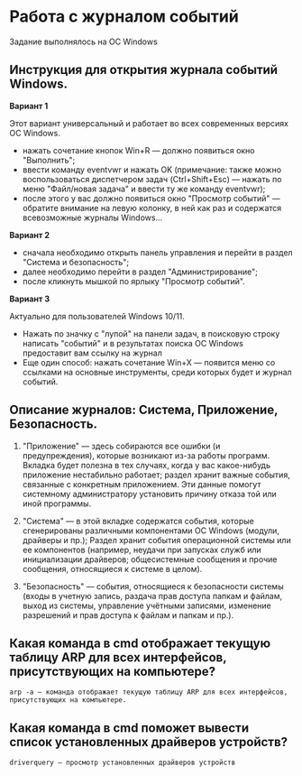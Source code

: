 # Работа с журналом событий
Задание выполнялось на ОС Windows
## Инструкция для открытия журнала событий Windows.

**Вариант 1**

Этот вариант универсальный и работает во всех современных версиях ОС Windows.
* нажать сочетание кнопок Win+R — должно появиться окно "Выполнить";
* ввести команду eventvwr и нажать OK (примечание: также можно воспользоваться диспетчером задач (Ctrl+Shift+Esc) — нажать по меню "Файл/новая задача" и ввести ту же команду eventvwr);
* после этого у вас должно появиться окно "Просмотр событий" — обратите внимание на левую колонку, в ней как раз и содержатся всевозможные журналы Windows...

**Вариант 2**

* сначала необходимо открыть панель управления и перейти в раздел "Система и безопасность";
* далее необходимо перейти в раздел "Администрирование";
* после кликнуть мышкой по ярлыку "Просмотр событий".

**Вариант 3**

Актуально для пользователей Windows 10/11.
* Нажать по значку с "лупой" на панели задач, в поисковую строку написать "событий" и в результатах поиска ОС Windows предоставит вам ссылку на журнал 
* Еще один способ: нажать сочетание Win+X — появится меню со ссылками на основные инструменты, среди которых будет и журнал событий.

## Oписание журналов: Система, Приложение, Безопасность. 

1. "Приложение" — здесь собираются все ошибки (и предупреждения), которые возникают из-за работы программ. Вкладка будет полезна в тех случаях, когда у вас какое-нибудь приложение нестабильно работает; раздел хранит важные события, связанные с конкретным приложением. Эти данные помогут системному администратору установить причину отказа той или иной программы.

2. "Система" — в этой вкладке содержатся события, которые сгенерированы различными компонентами ОС Windows (модули, драйверы и пр.); Раздел хранит события операционной системы или ее компонентов (например, неудачи при запусках служб или инициализации драйверов; общесистемные сообщения и прочие сообщения, относящиеся к системе в целом).

3. "Безопасность" — события, относящиеся к безопасности системы (входы в учетную запись, раздача прав доступа папкам и файлам, выход из системы, управление учётными записями, изменение разрешений и прав доступа к файлам и папкам и пр.).

## Какая команда в cmd отображает текущую таблицу ARP для всех интерфейсов, присутcтвующих на компьютере?

```
arp -a — команда отображает текущую таблицу ARP для всех интерфейсов, присутcтвующих на компьютере.
``` 

## Какая команда в cmd поможет вывести список установленных драйверов устройств?

```
driverquery — просмотр установленных драйверов устройств
```
